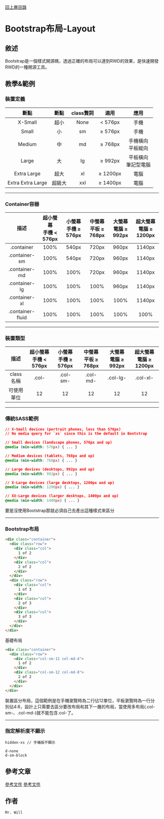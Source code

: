 [回上層目錄](../README.md)

# Bootstrap布局-Layout

## **敘述**
Bootstrap是一個樣式開源碼，透過正確的布局可以達到RWD的效果，是快速開發RWD的一種開源工具。

## **教學&範例**
### 裝置定義
| 斷點 | 斷點 | class贅詞 | 適用 | 應用 |
| :----: | :----: | :----: | :----: | :----: |
| X-Small | 超小 | None | < 576px | 手機 |
| Small | 小 | sm | ≥ 576px | 手機 |
| Medium | 中 | md | ≥ 768px | 手機橫向<br/>平板縱向 |
| Large | 大 | lg | ≥ 992px | 平板橫向<br/>筆記型電腦 |
| Extra Large | 超大 | xl | ≥ 1200px | 電腦 |
| Extra Extra Large | 超級大 | xxl | ≥ 1400px | 電腦 |

---

### Container容器
| 描述 | 超小螢幕<br/>手機 < 576px | 小螢幕<br/>手機 ≥ 576px | 中螢幕<br/>平板 ≥ 768px | 大螢幕<br/>電腦 ≥ 992px | 超大螢幕<br/>電腦 ≥ 1200px |
| :----: | :----: | :----: | :----: | :----: | :----: |
| .container | 100% | 540px | 720px | 960px | 1140px |
| .container-sm | 100% | 540px | 720px | 960px | 1140px |
| .container-md | 100% | 100% | 720px | 960px | 1140px |
| .container-lg | 100% | 100% | 100% | 960px | 1140px |
| .container-xl | 100% | 100% | 100% | 100% | 1140px |
| .container-fluid | 100% | 100% | 100% | 100% | 100% |

---

### 裝置類型
| 描述 | 超小螢幕<br/>手機 < 576px | 小螢幕<br/>手機 ≥ 576px | 中螢幕<br/>平板 ≥ 768px | 大螢幕<br/>電腦 ≥ 992px | 超大螢幕<br/>電腦 ≥ 1200px |
| :----: | :----: | :----: | :----: | :----: | :----: |
| class名稱 | .col- | .col-sm- | .col-md- | .col-lg- | .col-xl- |
| 可使用單位 | 12 | 12 | 12 | 12 | 12 |

---

### 傳統SASS範例
```css
// X-Small devices (portrait phones, less than 576px)
// No media query for `xs` since this is the default in Bootstrap

// Small devices (landscape phones, 576px and up)
@media (min-width: 576px) { ... }

// Medium devices (tablets, 768px and up)
@media (min-width: 768px) { ... }

// Large devices (desktops, 992px and up)
@media (min-width: 992px) { ... }

// X-Large devices (large desktops, 1200px and up)
@media (min-width: 1200px) { ... }

// XX-Large devices (larger desktops, 1400px and up)
@media (min-width: 1400px) { ... }
```
要是沒使用Bootstrap那就必須自己去產出這種樣式來區分

---

### Bootstrap布局
```html
<div class="container">
  <div class="row">
    <div class="col">
      1 of 2
    </div>
    <div class="col">
      2 of 2
    </div>
  </div>
  <div class="row">
    <div class="col">
      1 of 3
    </div>
    <div class="col">
      2 of 3
    </div>
    <div class="col">
      3 of 3
    </div>
  </div>
</div>
```
基礎布局

```html
<div class="container">
  <div class="row">
    <div class="col-sm-12 col-md-4">
      1 of 2
    </div>
    <div class="col-sm-12 col-md-8">
      2 of 2
    </div>
  </div>
</div>
```
裝置區分布局，這個範例是在手機瀏覽時為二行佔12單位，平板瀏覽時為一行分別佔4:8，設計上只需要去區分要改布局和其下一層的布局，當使用多布局(.col-sm-、.col-md-)就不能包含.col-了。

---

### 指定解析度不顯示
```
hidden-xs // 手機版不顯示

d-none
d-sm-block
```

## **參考文章**
[參考文件](https://getbootstrap.com/docs/5.0/layout/breakpoints/)
[參考文件](http://epaper.gotop.com.tw/PDFSample/ACL051200.pdf)

## **作者**
`Mr. Will`

